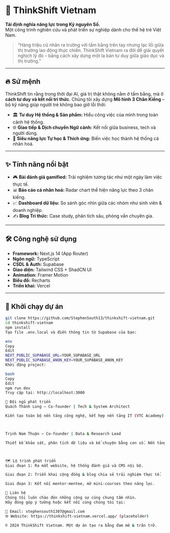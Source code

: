 # 🧠 ThinkShift Vietnam

**Tái định nghĩa năng lực trong Kỷ nguyên Số.**  
Một công trình nghiên cứu và phát triển sự nghiệp dành cho thế hệ trẻ Việt Nam.

> “Hàng triệu cử nhân ra trường với tấm bằng trên tay nhưng lạc lối giữa thị trường lao động thực chiến. ThinkShift Vietnam ra đời để giải quyết nghịch lý đó – bằng cách xây dựng một la bàn tư duy giữa giáo dục và thị trường.”

---

## 🔥 Sứ mệnh

ThinkShift tin rằng trong thời đại AI, giá trị thật không nằm ở tấm bằng, mà ở **cách tư duy và kết nối tri thức**. Chúng tôi xây dựng **Mô hình 3 Chân Kiềng** – bộ kỹ năng giúp người trẻ không bao giờ lỗi thời:

- 🏛️ **Tư duy Hệ thống & Sản phẩm:** Hiểu công việc của mình trong toàn cảnh hệ thống.
- 🌐 **Giao tiếp & Dịch chuyển Ngữ cảnh:** Kết nối giữa business, tech và người dùng.
- 🚀 **Siêu năng lực Tự học & Thích ứng:** Biến việc học thành hệ thống cá nhân hoá.

---

## ✨ Tính năng nổi bật

- 🎮 **Bài đánh giá gamified:** Trải nghiệm tương tác như một ngày làm việc thực tế.
- 📊 **Báo cáo cá nhân hoá:** Radar chart thể hiện năng lực theo 3 chân kiềng.
- 📈 **Dashboard dữ liệu:** So sánh góc nhìn giữa các nhóm như sinh viên & doanh nghiệp.
- ✍️ **Blog Tri thức:** Case study, phân tích sâu, phỏng vấn chuyên gia.

---

## 🛠️ Công nghệ sử dụng

- **Framework:** Next.js 14 (App Router)  
- **Ngôn ngữ:** TypeScript  
- **CSDL & Auth:** Supabase  
- **Giao diện:** Tailwind CSS + ShadCN UI  
- **Animation:** Framer Motion  
- **Biểu đồ:** Recharts  
- **Triển khai:** Vercel  

---

## 🚀 Khởi chạy dự án

```bash
git clone https://github.com/StephenSouth13/thinkshift-vietnam.git
cd thinkshift-vietnam
npm install
Tạo file .env.local và điền thông tin từ Supabase của bạn:

env
Copy
Edit
NEXT_PUBLIC_SUPABASE_URL=YOUR_SUPABASE_URL
NEXT_PUBLIC_SUPABASE_ANON_KEY=YOUR_SUPABASE_ANON_KEY
Khởi động project:

bash
Copy
Edit
npm run dev
Truy cập tại: http://localhost:3000

👥 Đội ngũ phát triển
Quách Thành Long – Co-founder | Tech & System Architect

Kiến tạo toàn bộ nền tảng công nghệ, kết hợp nền tảng IT (VTC Academy) và Kinh doanh (UEH).



Trịnh Nam Thuận – Co-founder | Data & Research Lead

Thiết kế khảo sát, phân tích dữ liệu và kể chuyện bằng con số. Nền tảng UEH.



🗺️ Lộ trình phát triển
Giai đoạn 1: Ra mắt website, hệ thống đánh giá và CMS nội bộ.

Giai đoạn 2: Triển khai cộng đồng & blog chia sẻ trải nghiệm thực tế.

Giai đoạn 3: Kết nối mentor-mentee, mở mini-courses theo năng lực.

💬 Liên hệ
Chúng tôi luôn chào đón những cộng sự cùng chung tầm nhìn.
Hãy đóng góp ý tưởng hoặc kết nối cùng chúng tôi tại:

📧 Email: stephensouth1307@gmail.com
🌐 Website: https://thinkshift-vietnam.vercel.app/ (placeholder)

© 2024 ThinkShift Vietnam. Một dự án tạo ra bằng đam mê & trăn trở.
